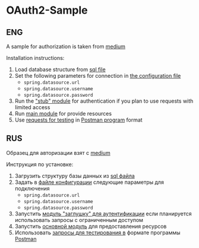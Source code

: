 # OAuth2-Sample

## ENG
A sample for authorization is taken from [medium](https://medium.com/@archnaaju/oauth2-and-spring-boot-2-a-complete-guide-to-setup-a-separate-authorization-server-resource-4d760cc0b1e1)

Installation instructions:
1) Load database structure from [sql file](resource-server/sql/customers-db.sql)
2) Set the following parameters for connection in [the configuration file](resource-server/src/main/resources/application.properties)
    + `spring.datasource.url`
    + `spring.datasource.username`
    + `spring.datasource.password`
3) Run the ["stub" module](auth-server) for authentication if you plan to use requests with limited access
4) Run [main module](resource-server) for provide resources
5) Use [requests for testing](resource-server/sampletest/ResourceServer.postman_collection.json) in [Postman program](https://www.postman.com/) format

## RUS
Образец для авторизации взят с [medium](https://medium.com/@archnaaju/oauth2-and-spring-boot-2-a-complete-guide-to-setup-a-separate-authorization-server-resource-4d760cc0b1e1)

Инструкция по установке:
1) Загрузить структуру базы данных из [sql файла](resource-server/sql/customers-db.sql)
2) Задать в [файле конфигурации](resource-server/src/main/resources/application.properties) следующие параметры для подключения
    + `spring.datasource.url`
    + `spring.datasource.username`
    + `spring.datasource.password`
3) Запустить [модуль "заглушку" для аутентификации](auth-server) если планируется использовать запросы с ограниченным доступом
4) Запустить [основной модуль](resource-server) для предоставления ресурсов
5) Использовать [запросы для тестирования в](resource-server/sampletest/ResourceServer.postman_collection.json) формате программы [Postman](https://www.postman.com/)


